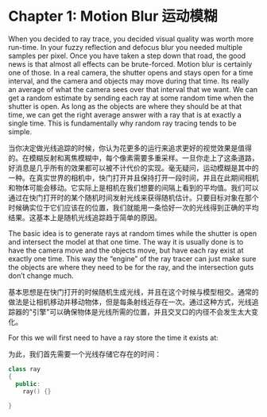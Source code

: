 # Chapter 1: Motion Blur 运动模糊

When you decided to ray trace, you decided visual quality was worth more run-time. In your fuzzy reflection and defocus blur you needed multiple samples per pixel. Once you have taken a step down that road, the good news is that almost all effects can be brute-forced. Motion blur is certainly one of those. In a real camera, the shutter opens and stays open for a time interval, and the camera and objects may move during that time. Its really an average of what the camera sees over that interval that we want. We can get a random estimate by sending each ray at some random time when the shutter is open. As long as the objects are where they should be at that time, we can get the right average answer with a ray that is at exactly a single time. This is fundamentally why random ray tracing tends to be simple. 

当你决定做光线追踪的时候，你认为花更多的运行来追求更好的视觉效果是值得的。在模糊反射和离焦模糊中，每个像素需要多重采样。一旦你走上了这条道路，好消息是几乎所有的效果都可以被不计代价的实现。毫无疑问，运动模糊是其中的一种。在真实世界的相机中，快门打开并且保持打开一段时间，并且在此期间相机和物体可能会移动。它实际上是相机在我们想要的间隔上看到的平均值。我们可以通过在快门打开时的某个随机时间发射光线来获得随机估计。只要目标对象在那个时候确实位于它们应该在的位置，我们就能用一条恰好一次的光线得到正确的平均结果。这基本上是随机光线追踪趋于简单的原因。

The basic idea is to generate rays at random times while the shutter is open and intersect the model at that one time. The way it is usually done is to have the camera move and the objects move, but have each ray exist at exactly one time. This way the “engine” of the ray tracer can just make sure the objects are where they need to be for the ray, and the intersection guts don’t change much. 

基本思想是在快门打开的时候随机生成光线，并且在这个时候与模型相交。通常的做法是让相机移动并移动物体，但是每条射线近存在一次。通过这种方式，光线追踪器的"引擎"可以确保物体是光线所需的位置，并且交叉口的内径不会发生太大变化。

For this we will first need to have a ray store the time it exists at: 

为此，我们首先需要一个光线存储它存在的时间：

```cpp
class ray
{
  public:
  	ray() {}
  
}
```

